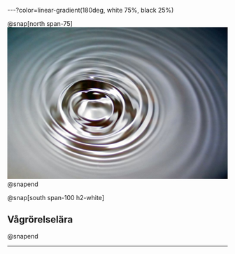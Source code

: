
---?color=linear-gradient(180deg, white 75%, black 25%)

@snap[north span-75]
![](physics/waves/assets/img/Surface_waves-1024.jpg)
@snapend

@snap[south span-100 h2-white]
## Vågrörelselära
@snapend

---
